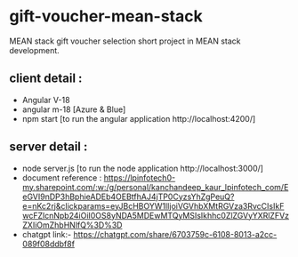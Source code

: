 # gift-voucher-mean-stack
MEAN stack gift voucher selection short project in MEAN stack development.

## client detail :
- Angular V-18
- angular m-18 [Azure & Blue]
- npm start [to run the angular application http://localhost:4200/]

## server detail :

- node server.js [to run the node application http://localhost:3000/]
- document reference : https://lpinfotech0-my.sharepoint.com/:w:/g/personal/kanchandeep_kaur_lpinfotech_com/EeGVI9nDP3hBphieADEb4OEBtfhAJ4jTP0CyzsYhZgPeuQ?e=nKc2rj&clickparams=eyJBcHBOYW1lIjoiVGVhbXMtRGVza3RvcCIsIkFwcFZlcnNpb24iOiI0OS8yNDA5MDEwMTQyMSIsIkhhc0ZlZGVyYXRlZFVzZXIiOmZhbHNlfQ%3D%3D
- chatgpt link:- https://chatgpt.com/share/6703759c-6108-8013-a2cc-089f08ddbf8f


